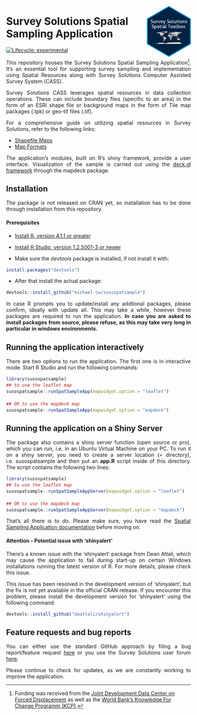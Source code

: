 
<!-- README.md is generated from README.Rmd. Please edit that file -->

<a href='https://docs.mysurvey.solutions/'><img src="man/img/susospatial.png" align="right" height="139"/></a>

# Survey Solutions Spatial Sampling Application

<!-- badges: start -->

[![Lifecycle:
experimental](https://img.shields.io/badge/lifecycle-experimental-orange.svg)](https://lifecycle.r-lib.org/articles/stages.html#experimental)
<!-- badges: end -->

<div align="justify">

This repository houses the Survey Solutions Spatial Sampling
Application[^1]. It’s an essential tool for supporting survey sampling
and implementation using Spatial Resources along with Survey Solutions
Computer Assisted Survey System (CASS).

Survey Solutions CASS leverages spatial resources in data collection
operations. These can include boundary files (specific to an area) in
the form of an ESRI shape file or background maps in the form of Tile
map packages (.tpk) or geo-tif files (.tif).

For a comprehensive guide on utilizing spatial resources in Survey
Solutions, refer to the following links:

- [Shapefile
  Maps](https://docs.mysurvey.solutions/interviewer/special/shape-file-overlay/)
- [Map
  Formats](https://docs.mysurvey.solutions/headquarters/mapsmanage/map-formats/)

The application’s modules, built on R’s shiny framework, provide a user
interface. Visualization of the sample is carried out using the [deck.gl
framework](https://deck.gl) through the mapdeck package.

## Installation

The package is not released on CRAN yet, so installation has to be done
through installation from this repository.

#### Prerequisites

- [Install R, version 4.1.1 or
  greater](https://cran.r-project.org/mirrors.html)

- [Install R Studio, version 1.2.5001-3 or
  newer](https://posit.co/download/rstudio-desktop/)

- Make sure the *devtools* package is installed, if not install it with:

``` r
install.packages("devtools")
```

- After that install the actual package:

``` r
devtools::install_github("michael-cw/susospatsample")
```

In case R prompts you to update/install any addtional packages, please
confirm, ideally with update all. This may take a while, however these
packages are required to run the application. **In case you are asked to
install packages from source, please refuse, as this may take very long
in particular in windows environments.**

## Running the application interactively

There are two options to run the application. The first one is in
interactive mode. Start R Studio and run the following commands:

``` r
library(susospatsample)
## to use the leaflet map
susospatsample::runSpatSampleApp(mapwidget.option = "leaflet")

## OR to use the mapdeck map
susospatsample::runSpatSampleApp(mapwidget.option = "mapdeck")
```

## Running the application on a Shiny Server

The package also contains a shiny server function (open source or pro),
which you can run, i.e. in an Ubuntu Virtual Machine on your PC. To run
it on a shiny server, you need to create a server location (=
directory), i.e. susospatsample and then put an **app.R** script inside
of this directory. The script contains the following two lines:

``` r
library(susospatsample)
## to use the leaflet map
susospatsample::runSpatSampleAppServer(mapwidget.option = "leaflet")

## OR to use the mapdeck map
susospatsample::runSpatSampleAppServer(mapwidget.option = "mapdeck")
```

That’s all there is to do. Please make sure, you have read the [Spatial
Sampling Application
documentation](https://datanalytics.worldbank.org/SpatialSamplingManual/)
before moving on.

#### Attention - Potential issue with ‘shinyalert’

There’s a known issue with the ‘shinyalert’ package from Dean Attali,
which may cause the application to fail during start-up on certain
Windows installations running the latest version of R. For more details,
please check this issue.

This issue has been resolved in the development version of ‘shinyalert’,
but the fix is not yet available in the official CRAN release. If you
encounter this problem, please install the development version for
‘shinyalert’ using the following command:

``` r
devtools::install_github("daattali/shinyalert")
```

## Feature requests and bug reports

You can either use the standard GitHub approach by filing a bug
report/feature request
[here](https://github.com/michael-cw/SurveySolutionsAPI/issues) or you
use the Survey Solutions user forum
[here](https://forum.mysurvey.solutions/c/api/13).

Please continue to check for updates, as we are constantly working to
improve the application.

</div>

[^1]: Funding was received from the [Joint Development Data Center on
    Forced Displacement](https://www.jointdatacenter.org/) as well as
    the [World Bank’s Knowledge For Change Programm
    (KCP)](https://www.worldbank.org/en/programs/knowledge-for-change/brief/2022-knowledge-for-change-call-for-proposals-and-application-procedures).

